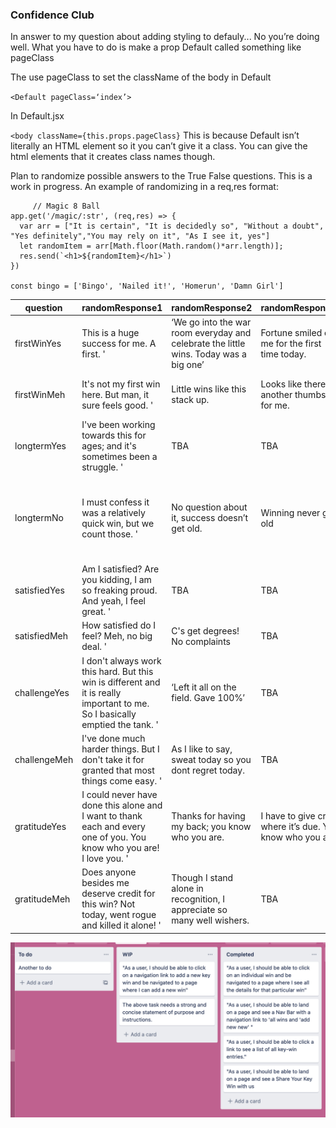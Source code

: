 
### Confidence Club

In answer to my question about adding styling to defauly...
No you’re doing well. What you have to do is make a prop Default called something like pageClass

The use pageClass to set the className of the body in Default

```<Default pageClass=‘index’>```

In Default.jsx


```<body className={this.props.pageClass}```
This is because Default isn’t literally an HTML element so it you can’t give it a class.
You can give the html elements that it creates class names though. 

Plan to randomize possible answers to the True False questions. This is a work in progress. 
An example of randomizing in a req,res format: 

```JS   
     // Magic 8 Ball
app.get('/magic/:str', (req,res) => {
  var arr = ["It is certain", "It is decidedly so", "Without a doubt", "Yes definitely","You may rely on it", "As I see it, yes"]
  let randomItem = arr[Math.floor(Math.random()*arr.length)];
  res.send(`<h1>${randomItem}</h1>`)
})      

const bingo = ['Bingo', 'Nailed it!', 'Homerun', 'Damn Girl']
 ```


|question    |randomResponse1                                                                                                                  |randomResponse2                                                                         |randomResponse3                                               |randomResponse4                                                                                                                     |randomResponse5                   |randomResponse6     |randomResponse7|
|------------|---------------------------------------------------------------------------------------------------------------------------------|----------------------------------------------------------------------------------------|--------------------------------------------------------------|------------------------------------------------------------------------------------------------------------------------------------|----------------------------------|--------------------|---------------|
|firstWinYes | This is a huge success  for me. A first. '                                                                                      |‘We go into the war room  everyday and celebrate  the little wins.  Today was a big one’|Fortune smiled on me for  the first time today.               |Watch me destroy.                                                                                                                                |TBA                               |TBA                 |TBA            |
|firstWinMeh | It\'s not my first win here.  But man, it sure feels good. '                                                                    |Little wins like this stack up.                                                         |Looks like there's another thumbs up for me.                  |Just because I'm good at it doesn't mean I don't need the flattery.                                                                 |Slam dunk.                               |TBA                 |TBA            |
|longtermYes | I\'ve been working towards  this for ages; and it\'s sometimes  been a struggle. '                                              |TBA                                                                                     |TBA                                                           |TBA                                                                                                                                 |TBA                               |TBA                 |TBA            |
|longtermNo  |I must confess it was a  relatively quick win, but we  count those. '                                                            |No question about it,  success doesn’t get old.                                         |Winning never  gets old                                       |To quote consummate winner,  DJ Khalid, all I do is win,  win, win...no matter what, g ot money on my mind  I can never get enough."|TBA                               |TBA                 |TBA            |
|satisfiedYes|Am I satisfied? Are you kidding,  I am so freaking proud. And yeah,  I feel great. '                                             |TBA                                                                                     |TBA                                                           |TBA                                                                                                                                 |TBA                               |TBA                 |TBA            |
|satisfiedMeh|How satisfied do I feel? Meh, no  big deal. '                                                                                    |C's get degrees! No complaints                                                          |TBA                                                           |TBA                                                                                                                                 |TBA                               |TBA                 |TBA            |
|challengeYes|I don\'t always work this hard.  But this win is different and it is  really important to me. So I basically  emptied the tank. '|‘Left it all on the field.  Gave 100%’                                                  |TBA                                                           |TBA                                                                                                                                 |TBA                               |TBA                 |TBA            |
|challengeMeh|I\'ve done much harder things.  But I don\'t take it for granted  that most things come easy. '                                  |As I like to say, sweat today so you dont  regret today.                                |TBA                                                           |TBA                                                                                                                                 |TBA                               |TBA                 |TBA            |
|gratitudeYes|I could never have done  this alone and I want to thank  each and every one of you. You  know who you are! I love you. '         |Thanks for having my back;  you know who you are.                                       |I have to give credit  where  it’s due. You  know who you are.|I could never overlook those whose shoulders on which  I stood. This our our win.                                                   |I sincerely applaud  all of you.  |It takes a village. |TBA            |
|gratitudeMeh|Does anyone besides me  deserve credit for this win?  Not today, went rogue  and killed it alone! '                              |Though I stand alone in recognition,  I appreciate so many well wishers.                |TBA                                                           |TBA                                                                                                                                 |TBA                               |TBA                 |TBA            |

![](/public/css/images/Trello.png)